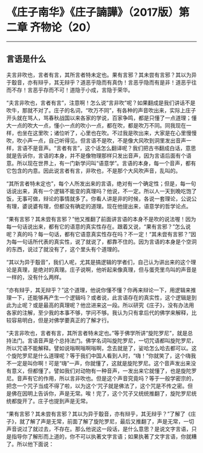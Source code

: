 # 《庄子南华》《庄子諵譁》（2017版）第二章 齐物论（20）

------

## 言语是什么

夫言非吹也，言者有言，其所言者特未定也。果有言邪？其未尝有言邪？其以为异于鷇音，亦有辩乎，其无辩乎？道恶乎隐而有真伪！言恶乎隐而有是非！道恶乎往而不存！言恶乎存而不可！道隐于小成，言隐于荣华。

“夫言非吹也，言者有言”，注意啊！怎么说“言非吹”呢？如果翻成是我们讲话不是吹牛，那就不对了。庄子的名词，“吹万不同”，有各种的声音吹出来，实际上庄子开头就在骂人，骂春秋战国以来各家的学说，百家争鸣，都是只懂了一点道理；懂大一点的吹大一点，懂小一点的吹小一点，都在吹，都是吹万不同。同我现在一样，也坐在这里吹；诸位听了，心里也在吹。不过我是吹出来，大家是在心里慢慢吹，吹小声一点，自己听得见。但言语不是吹，不是像大风吹到洞里发出音声一样，言语不是音声。“言者有言”，这个话怎么翻译呢？我们把古书翻成白话，意思就是告诉你，言语的本身，并不是像物理那样只发出音声，因为言语后面有个语意。所以现在世界上，有一门新学问叫“语意学”。言语的本身，每一个音声，都有它包含的内意。因此说言者有言，非吹也，不是那个大风吹声音，乱叫的。

“其所言者特未定也”，每个人所发出来的言语，绝对有一个确定性；但是，每一句话说出来，真有一个逻辑不能变的真理吗？他说，不一定。所以人一天到晚吃饱了饭，无事可做，辩论的事情就多了。你看人讲是非的时候，各说一套理论，公说公有理，婆说婆有理，但都没有确定的道理。现在他提出来，语意学的哲学论点。

“果有言邪？其未尝有言邪？”他又推翻了前面讲言语的本身不是吹的说法喔！因为每一句话说出来，都有它的语意的真实性存在。跟着又说，“果有言邪？”怎么说呢？真的吗？每一句话，都有它语意真实性存在吗？不一定！“其未尝有言邪？”因为每一句话所代表的真实性，说了就说了，都靠不住的。因为言语的本身是个空洞的东西，说过了就没有了，这个里头有个道理的。

“其以为异于鷇音”，我们人呢，尤其是搞逻辑的学者们，自己认为讲出来的这个理论是真理，是绝对的真理。庄子说啊，他听起来像真理，但与蛋壳里鸟叫的声音是一样的，没有什么两样。

“亦有辩乎，其无辩乎？”这个道理，他说你懂不懂？你再来辩论一下，用逻辑来推理一下，还能够再产生一个逻辑吗？或者说，此言语存在的真实性，这个逻辑是到此为止呢？或是最高的真理呢？他岔进来这一段。所以研究《庄子》，没有办法用各家的注解，至少我的本事不够，学问不够。我认为只有拿后代的佛学来解释，比较容易明白，但是对佛学要真正的了解才行。

“夫言非吹也，言者有言，其所言者特未定也。”等于佛学所讲“旋陀罗尼”，就是总持法门。言语音声是个总持法门。佛学名词叫旋陀罗尼，一切咒语都叫旋陀罗尼，所以咒语不能解释。譬如说嗡啊嗡啊嗡啊，念去就是了，娑哈怎么哈去都可以。这个旋陀罗尼是什么道理呢？等于我们中国人看到人时，“嗨！”你就笑了，这个嗨我不一定是叫你啊！可是“嗨”一声，你就懂了，这就是旋陀罗尼。这个音声发出来没有意义，但都懂了。譬如我们对动物有一种音声，一发出来它就懂了，也是旋陀罗尼。音声有它的作用，所以言非吹也。但是这个声音究竟吗？等于一般学密宗的，把念一个咒子当成不得了啦，以为这个‘咒子就是佛法了，这个咒是不传之密。但是佛在因明上告诉你，声是无常。唉！完了，这个咒子又统统推翻了，旋陀罗尼统统都旋开了。庄子也提到声是无常。

“果有言邪？其未尝有言邪？其以为异于鷇音，亦有辩乎，其无辩乎？”了解了《庄子》，就了解了声是无常，前面了解了旋陀罗尼，最后又推翻了，声是无常，一切声音说过了就过去，不存在。那么他说这一段话，是什么意思？是说文字言语，只是指导你了解形而上道的，你不可以执著文字言语；如果执著了文字言语，你就糟了。所以他下面说：